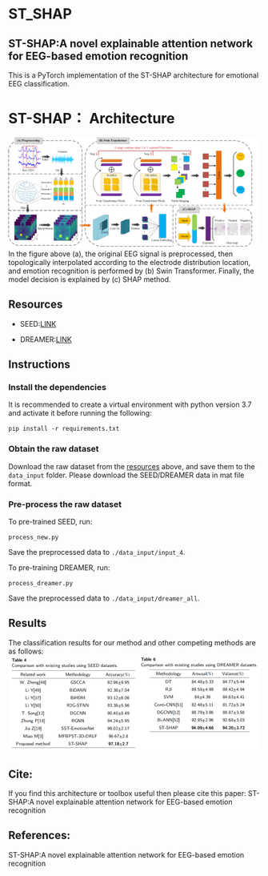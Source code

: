 # ST_SHAP
## ST-SHAP:A novel explainable attention network for EEG-based emotion recognition

This is a PyTorch implementation of the ST-SHAP architecture for emotional EEG classification.
# ST-SHAP： Architecture
![](https://github.com/llljinjinjin/ST_SHAP_code/blob/main/ST_SHAP.png)
In the figure above (a), the original EEG signal is preprocessed, then topologically interpolated according to the electrode distribution location, and emotion recognition is performed by (b) Swin Transformer. Finally, the model decision is explained by (c) SHAP method.

## Resources
* SEED:[LINK](https://bcmi.sjtu.edu.cn/~seed/index.html)
- DREAMER:[LINK](https://ieeexplore.ieee.org/abstract/document/7887697)

## Instructions
### Install the dependencies
It is recommended to create a virtual environment with python version 3.7 and activate it before running the following:
```
pip install -r requirements.txt
```

### Obtain the raw dataset
Download the raw dataset from the [resources](#Resources) above, and save them to the `data_input` folder.  Please download the SEED/DREAMER data in mat file format.

### Pre-process the raw dataset
To pre-trained SEED, run:
```
process_new.py
```
Save the preprocessed data to `./data_input/input_4`.  
  
To pre-training DREAMER, run:
```
process_dreamer.py
```
Save the preprocessed data to `./data_input/dreamer_all`.

## Results
The classification results for our method and other competing methods are as follows:
![](https://github.com/llljinjinjin/ST_SHAP_code/blob/main/result.png)

## Cite:
If you find this architecture or toolbox useful then please cite this paper:
ST-SHAP:A novel explainable attention network for EEG-based emotion recognition

## References:
ST-SHAP:A novel explainable attention network for EEG-based emotion recognition



